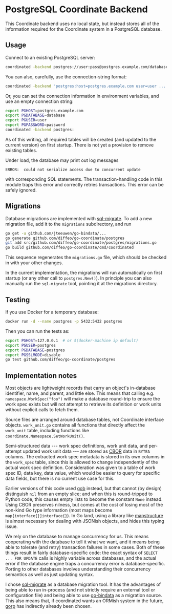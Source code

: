 PostgreSQL Coordinate Backend
=============================

This Coordinate backend uses no local state, but instead stores all of
the information required for the Coordinate system in a PostgreSQL
database.

Usage
-----

Connect to an existing PostgreSQL server:

```sh
coordinated -backend postgres://user:pass@postgres.example.com/database
```

You can also, carefully, use the connection-string format:

```sh
coordinated -backend 'postgres:host=postgres.example.com user=user ...'
```

Or, you can set the connection information in environment variables,
and use an empty connection string:

```sh
export PGHOST=postgres.example.com
export PGDATABASE=database
export PGUSER=user
export PGPASSWORD=password
coordinated -backend postgres:
```

As of this writing, all required tables will be created (and updated
to the current version) on first startup.  There is not yet a
provision to remove existing tables.

Under load, the database may print out log messages

    ERROR:  could not serialize access due to concurrent update

with corresponding SQL statements.  The transaction-handling code in
this module traps this error and correctly retries transactions.  This
error can be safely ignored.

Migrations
----------

Database migrations are implemented with
[sql-migrate](https://github.com/rubenv/sql-migrate).  To add a new
migration file, add it to the `migrations` subdirectory, and run

```sh
go get -u github.com/jteeuwen/go-bindata/...
go generate github.com/diffeo/go-coordinate/postgres
git add src/github.com/diffeo/go-coordinate/postgres/migrations.go
go build github.com/diffeo/go-coordinate/cmd/coordinated
```

This sequence regenerates the `migrations.go` file, which should be
checked in with your other changes.

In the current implementation, the migrations will run automatically
on first startup (or any other call to `postgres.New()`).  In
principle you can also manually run the `sql-migrate` tool, pointing
it at the migrations directory.

Testing
-------

If you use Docker for a temporary database:

```sh	
docker run -d --name postgres -p 5432:5432 postgres
```

Then you can run the tests as:

```sh
export PGHOST=127.0.0.1  # or $(docker-machine ip default)
export PGUSER=postgres
export PGDATABASE=postgres
export PGSSLMODE=disable
go test github.com/diffeo/go-coordinate/postgres
```

Implementation notes
--------------------

Most objects are lightweight records that carry an object's
in-database identifier, name, and parent, and little else.  This means
that calling e.g. `namespace.WorkSpec("foo")` will make a database
round-trip to ensure the work spec exists but will not attempt to
retrieve its definition or work units without explicit calls to fetch
them.

Source files are arranged around database tables, not Coordinate
interface objects.  `work_unit.go` contains all functions that
directly affect the `work_unit` table, including functions like
`coordinate.Namespace.SetWorkUnit()`.

Semi-structured data --- work spec definitions, work unit data, and
per-attempt updated work unit data --- are stored as
[CBOR](http://cbor.io/) data in `BYTEA` columns.  The extracted work
spec metadata is stored in its own columns in the `work_spec` table,
since this is allowed to change independently of the actual work spec
definition.  Consideration was given to a table of work spec ID, data
key, data value, which would be easier to query for specific data
fields, but there is no current use case for this.

Earlier versions of this code used
[gob](http://godoc.org/pkg/encoding/gob) instead, but that cannot (by
design) distinguish `nil` from an empty slice; and when this is
round-tripped to Python code, this causes empty lists to become the
constant `None` instead.  Using CBOR preserves nilness, but comes at
the cost of losing most of the non-kind Go type information (most maps
become `map[interface{}]interface{}`).  In Go land, using a library
like [mapstructure](https://github.com/mitchellh/mapstructure) is
almost necessary for dealing with JSONish objects, and hides this
typing issue.

We rely on the database to manage concurrency for us.  This means
cooperating with the database to tell it what we want, and it means
being able to tolerate (and retry) transaction failures in some cases.
Both of these things result in fairly database-specific code: the
exact syntax of `SELECT ... FOR UPDATE` calls is highly variable
across databases, and the actual error if the database engine traps a
concurrency error is database-specific.  Porting to other databases
involves understanding their concurrency semantics as well as just
updating syntax.

I chose [sql-migrate](https://github.com/rubenv/sql-migrate) as a
database migration tool.  It has the advantages of being able to run
in-process (and not strictly require an external tool or configuration
file) and being able to use
[go-bindata](https://github.com/jteeuwen/go-bindata) as a migration
source.  This also means that, if coordinated wants an ORMish system
in the future, [gorp](https://github.com/go-gorp/gorp) has indirectly
already been chosen.
